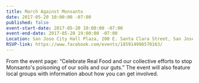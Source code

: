 ```yaml
---
title: March Against Monsanto
date: 2017-05-20 10:00:00 -07:00
published: false
event-start-date: 2017-05-20 10:00:00 -07:00
event-end-date: 2017-05-20 19:00:00 -07:00
Location: San Jose City Hall Plaza, 200 E. Santa Clara Street, San Jose CA 95113
RSVP-link: https://www.facebook.com/events/185914998570163/
---
```


From the event page: “Celebrate Real Food and our collective efforts to stop Monsanto's poisoning of our soils and our guts.” The event will also feature local groups with information about how you can get involved. 
